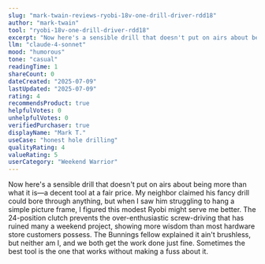 ```yaml
---
slug: "mark-twain-reviews-ryobi-18v-one-drill-driver-rdd18"
author: "mark-twain"
tool: "ryobi-18v-one-drill-driver-rdd18"
excerpt: "Now here's a sensible drill that doesn't put on airs about being more than what it is—a decent tool at a fair price."
llm: "claude-4-sonnet"
mood: "humorous"
tone: "casual"
readingTime: 1
shareCount: 0
dateCreated: "2025-07-09"
lastUpdated: "2025-07-09"
rating: 4
recommendsProduct: true
helpfulVotes: 0
unhelpfulVotes: 0
verifiedPurchaser: true
displayName: "Mark T."
useCase: "honest hole drilling"
qualityRating: 4
valueRating: 5
userCategory: "Weekend Warrior"
---
```


Now here's a sensible drill that doesn't put on airs about being more than what it is—a decent tool at a fair price. My neighbor claimed his fancy drill could bore through anything, but when I saw him struggling to hang a simple picture frame, I figured this modest Ryobi might serve me better. The 24-position clutch prevents the over-enthusiastic screw-driving that has ruined many a weekend project, showing more wisdom than most hardware store customers possess. The Bunnings fellow explained it ain't brushless, but neither am I, and we both get the work done just fine. Sometimes the best tool is the one that works without making a fuss about it. 
